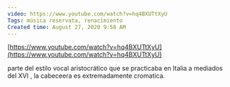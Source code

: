 ```yaml
---
video: https://www.youtube.com/watch?v=hq4BXUTtXyU
Tags: música reservata, renacimiento
Created time: August 27, 2020 9:58 AM
---
```

[https://www.youtube.com/watch?v=hq4BXUTtXyU](https://www.youtube.com/watch?v=hq4BXUTtXyU)

parte del estilo vocal aristocrático que se practicaba en Italia a mediados del XVI , la cabeceera es extremadamente cromatica.
